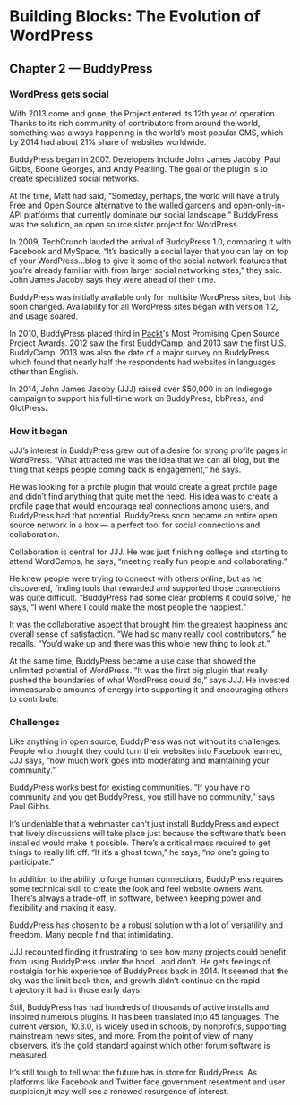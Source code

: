 # Building Blocks: The Evolution of WordPress
## Chapter 2 — BuddyPress
### WordPress gets social

With 2013 come and gone, the Project entered its 12th year of operation. Thanks to its rich community of contributors from around the world, something was always happening in the world’s most popular CMS, which by 2014 had about 21% share of websites worldwide. 

BuddyPress began in 2007. Developers include John James Jacoby, Paul Gibbs, Boone Georges, and Andy Peatling. The goal of the plugin is to create specialized social networks. 

At the time, Matt had said, “Someday, perhaps, the world will have a truly Free and Open Source alternative to the walled gardens and open-only-in-API platforms that currently dominate our social landscape.” BuddyPress was the solution, an open source sister project for WordPress. 

In 2009, TechCrunch lauded the arrival of BuddyPress 1.0, comparing it with Facebook and MySpace. “It’s basically a social layer that you can lay on top of your WordPress…blog to give it some of the social network features that you’re already familiar with from larger social networking sites,” they said. John James Jacoby says they were ahead of their time.

BuddyPress was initially available only for multisite WordPress sites, but this soon changed. Availability for all WordPress sites began with version 1.2, and usage soared.

In 2010, BuddyPress placed third in [Packt](https://en.wikipedia.org/wiki/Packt)'s Most Promising Open Source Project Awards. 2012 saw the first BuddyCamp, and 2013 saw the first U.S. BuddyCamp. 2013 was also the date of a major survey on BuddyPress which found that nearly half the respondents had websites in languages other than English.

In 2014, John James Jacoby (JJJ) raised over $50,000 in an Indiegogo campaign to support his full-time work on BuddyPress, bbPress, and GlotPress. 

### How it began

JJJ’s interest in BuddyPress grew out of a desire for strong profile pages in WordPress. “What attracted me was the idea that we can all blog, but the thing that keeps people coming back is engagement,” he says.

He was looking for a profile plugin that would create a great profile page and didn’t find anything that quite met the need. His idea was to create a profile page that would encourage real connections among users, and BuddyPress had that potential. BuddyPress soon became an entire open source network in a box — a perfect tool for social connections and collaboration.

Collaboration is central for JJJ. He was just finishing college and starting to attend WordCamps, he says, “meeting really fun people and collaborating.”

He knew people were trying to connect with others online, but as he discovered, finding tools that rewarded and supported those connections was quite difficult. “BuddyPress had some clear problems it could solve,” he says, “I went where I could make the most people the happiest.”

It was the collaborative aspect that brought him the greatest happiness  and overall sense of satisfaction. “We had so many really cool contributors,” he recalls. “You’d wake up and there was this whole new thing to look at.”

At the same time, BuddyPress became a use case that showed the unlimited potential of WordPress. “It was the first big plugin that really pushed the boundaries of what WordPress could do,” says JJJ. He invested immeasurable amounts of energy into supporting it and encouraging others to contribute. 

### Challenges

Like anything in open source, BuddyPress was not without its challenges. People who thought they could turn their websites into Facebook learned, JJJ says, “how much work goes into moderating and maintaining your community.”

BuddyPress works best for existing communities. “If you have no community and you get BuddyPress, you still have no community,” says Paul Gibbs.

It’s undeniable that a webmaster can’t just install BuddyPress and expect that lively discussions will take place just because the software that’s been installed would make it possible. There’s a critical mass required to get things to really lift off. “If it’s a ghost town,” he says, “no one’s going to participate.”

In addition to the ability to forge human connections, BuddyPress requires some technical skill to create the look and feel website owners want. There’s always a trade-off, in software, between keeping power and flexibility and making it easy. 

BuddyPress has chosen to be a robust solution with a lot of versatility and freedom. Many people find that intimidating. 

JJJ recounted finding it frustrating to see how many projects could benefit from using BuddyPress under the hood…and don’t. He gets feelings of nostalgia for his experience of BuddyPress back in 2014. It seemed that the sky was the limit back then, and growth didn’t continue on the rapid trajectory it had in those early days. 

Still, BuddyPress has had hundreds of thousands of active installs and inspired numerous plugins. It has been translated into 45 languages. The current version, 10.3.0, is widely used in schools, by nonprofits, supporting mainstream news sites, and more. From the point of view of many observers, it’s the gold standard against which other forum software is measured. 

It’s still tough to tell what the future has in store for BuddyPress. As platforms like Facebook and Twitter face government resentment and user suspicion,it may well see a renewed resurgence of interest.


